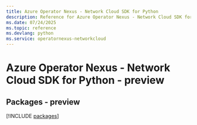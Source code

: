 ```yaml
---
title: Azure Operator Nexus - Network Cloud SDK for Python
description: Reference for Azure Operator Nexus - Network Cloud SDK for Python
ms.date: 07/24/2025
ms.topic: reference
ms.devlang: python
ms.service: operatornexus-networkcloud
---
```

# Azure Operator Nexus - Network Cloud SDK for Python - preview
## Packages - preview
[!INCLUDE [packages](operator-nexus---network-cloud-index.md)]